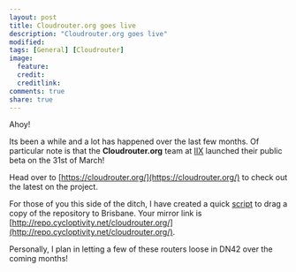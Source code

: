 ```yaml
---
layout: post
title: Cloudrouter.org goes live
description: "Cloudrouter.org goes live"
modified: 
tags: [General] [Cloudrouter]
image:
  feature:
  credit:
  creditlink:
comments: true
share: true
---
```


Ahoy!

Its been a while and a lot has happened over the last few months. Of particular note is that the **Cloudrouter.org** team at [IIX](http://www.iixpeering.net/) launched their public beta on the 31st of March!

Head over to [https://cloudrouter.org/](https://cloudrouter.org/) to check out the latest on the project.

For those of you this side of the ditch, I have created a quick [script](https://github.com/Kahn/scripts/blob/master/mirror.sh) to drag a copy of the repository to Brisbane. Your mirror link is [http://repo.cycloptivity.net/cloudrouter.org/](http://repo.cycloptivity.net/cloudrouter.org/).

Personally, I plan in letting a few of these routers loose in DN42 over the coming months!
